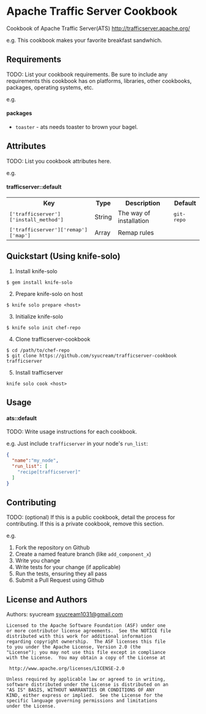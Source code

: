 Apache Traffic Server Cookbook
============
Cookbook of Apache Traffic Server(ATS)
http://trafficserver.apache.org/

e.g.
This cookbook makes your favorite breakfast sandwhich.

Requirements
------------
TODO: List your cookbook requirements. Be sure to include any requirements this cookbook has on platforms, libraries, other cookbooks, packages, operating systems, etc.

e.g.
#### packages
- `toaster` - ats needs toaster to brown your bagel.

Attributes
----------
TODO: List you cookbook attributes here.

e.g.
#### trafficserver::default
<table>
  <tr>
    <th>Key</th>
    <th>Type</th>
    <th>Description</th>
    <th>Default</th>
  </tr>
  <tr>
    <td><tt>['trafficserver']['install_method']</tt></td>
    <td>String</td>
    <td>The way of installation</td>
    <td><tt>git-repo</tt></td>
  </tr>
  <tr>
    <td><tt>['trafficserver']['remap']['map']</tt></td>
    <td>Array</td>
    <td>Remap rules</td>
    <td><tt></tt></td>
  </tr>
</table>

Quickstart (Using knife-solo)
-----------------------------

1. Install knife-solo

  ```
  $ gem install knife-solo
  ```

2. Prepare knife-solo on host

  ```
  $ knife solo prepare <host>
  ```

3. Initialize knife-solo

  ```
  $ knife solo init chef-repo
  ```

4. Clone trafficserver-cookbook

  ```
  $ cd /path/to/chef-repo
  $ git clone https://github.com/syucream/trafficserver-cookbook trafficserver
  ```

5. Install trafficserver

  ```
  knife solo cook <host>
  ```

Usage
-----

#### ats::default
TODO: Write usage instructions for each cookbook.

e.g.
Just include `trafficserver` in your node's `run_list`:

```json
{
  "name":"my_node",
  "run_list": [
    "recipe[trafficserver]"
  ]
}
```

Contributing
------------
TODO: (optional) If this is a public cookbook, detail the process for contributing. If this is a private cookbook, remove this section.

e.g.
1. Fork the repository on Github
2. Create a named feature branch (like `add_component_x`)
3. Write you change
4. Write tests for your change (if applicable)
5. Run the tests, ensuring they all pass
6. Submit a Pull Request using Github

License and Authors
-------------------
Authors: syucream syucream1031@gmail.com

```
Licensed to the Apache Software Foundation (ASF) under one
or more contributor license agreements.  See the NOTICE file
distributed with this work for additional information
regarding copyright ownership.  The ASF licenses this file
to you under the Apache License, Version 2.0 (the
"License"); you may not use this file except in compliance
with the License.  You may obtain a copy of the License at

 http://www.apache.org/licenses/LICENSE-2.0

Unless required by applicable law or agreed to in writing,
software distributed under the License is distributed on an
"AS IS" BASIS, WITHOUT WARRANTIES OR CONDITIONS OF ANY
KIND, either express or implied.  See the License for the
specific language governing permissions and limitations
under the License.
```
